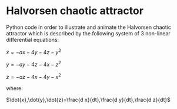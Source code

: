 # Halvorsen chaotic attractor
Python code in order to illustrate and animate the Halvorsen chaotic attractor which is described by the following system of 3 non-linear differential equations:


$\dot{x}=-ax-4y-4z-y^2$

$\dot{y}=-ay-4z-4x-z^2$

$\dot{z}=-az-4x-4y-x^2$

where:

 $\dot{x},\dot{y},\dot{z}=\frac{d x}{dt},\frac{d y}{dt},\frac{d z}{dt}$
